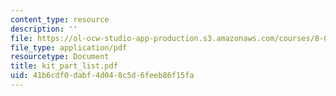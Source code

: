 ```yaml
---
content_type: resource
description: ''
file: https://ol-ocw-studio-app-production.s3.amazonaws.com/courses/8-02x-physics-ii-electricity-magnetism-with-an-experimental-focus-spring-2005/41b6cdf0dabf4d048c5d6feeb86f15fa_kit_part_list.pdf
file_type: application/pdf
resourcetype: Document
title: kit_part_list.pdf
uid: 41b6cdf0-dabf-4d04-8c5d-6feeb86f15fa
---
```

